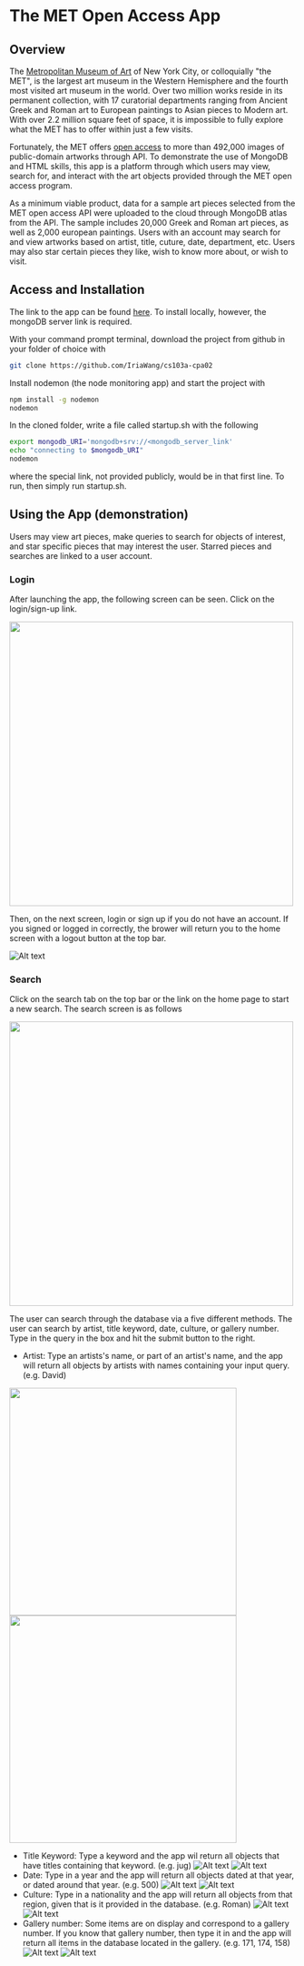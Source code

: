 # The MET Open Access App

## Overview
The [Metropolitan Museum of Art](https://www.metmuseum.org/) of New York City, or colloquially "the MET", is the largest art museum in the Western Hemisphere and the fourth most visited art museum in the world. Over two million works reside in its permanent collection, with 17 curatorial departments ranging from Ancient Greek and Roman art to European paintings to Asian pieces to Modern art. With over 2.2 million square feet of space, it is impossible to fully explore what the MET has to offer within just a few visits.

Fortunately, the MET offers [open access](https://www.metmuseum.org/about-the-met/policies-and-documents/open-access) to more than 492,000 images of public-domain artworks through API. To demonstrate the use of MongoDB and HTML skills, this app is a platform through which users may view, search for, and interact with the art objects provided through the MET open access program.

As a minimum viable product, data for a sample art pieces selected from the MET open access API were uploaded to the cloud through MongoDB atlas from the API. The sample includes 20,000 Greek and Roman art pieces, as well as 2,000 european paintings. Users with an account may search for and view artworks based on artist, title, cuture, date, department, etc. Users may also star certain pieces they like, wish to know more about, or wish to visit.

## Access and Installation
The link to the app can be found [here](https://frozen-coast-24672.herokuapp.com/). To install locally, however, the mongoDB server link is required.

With your command prompt terminal, download the project from github in your folder of choice with

```bash
git clone https://github.com/IriaWang/cs103a-cpa02
```

Install nodemon (the node monitoring app) and start the project with

```bash
npm install -g nodemon
nodemon
```

In the cloned folder, write a file called startup.sh with the following

```bash
export mongodb_URI='mongodb+srv://<mongodb_server_link'
echo "connecting to $mongodb_URI"
nodemon
```

where the special link, not provided publicly, would be in that first line. To run, then simply run startup.sh.

## Using the App (demonstration)

Users may view art pieces, make queries to search for objects of interest, and star specific pieces that may interest the user. Starred pieces and searches are linked to a user account.

### Login

After launching the app, the following screen can be seen. Click on the login/sign-up link.

<img src="./demonstration/home.png" width="500"/>

Then, on the next screen, login or sign up if you do not have an account. If you signed or logged in correctly, the brower will return you to the home screen with a logout button at the top bar.

![Alt text](./demonstration/login.png)

### Search

Click on the search tab on the top bar or the link on the home page to start a new search. The search screen is as follows

<img src="./demonstration/search.png" width="500"/>

The user can search through the database via a five different methods. The user can search by artist, title keyword, date, culture, or gallery number. Type in the query in the box and hit the submit button to the right.

* Artist: Type an artists's name, or part of an artist's name, and the app will return all objects by artists with names containing your input query. (e.g. David)

<img src="./demonstration/artist1.png" width="400"/><img src="./demonstration/artist2.png" width="400"/>

* Title Keyword: Type a keyword and the app wil return all objects that have titles containing that keyword. (e.g. jug)
![Alt text](./demonstration/keyword1.png) ![Alt text](./demonstration/keyword2.png)
* Date: Type in a year and the app will return all objects dated at that year, or dated around that year. (e.g. 500)
![Alt text](./demonstration/date1.png) ![Alt text](./demonstration/date2.png)
* Culture: Type in a nationality and the app will return all objects from that region, given that is it provided in the database. (e.g. Roman)
![Alt text](./demonstration/culture1.png) ![Alt text](./demonstration/culture2.png)
* Gallery number: Some items are on display and correspond to a gallery number. If you know that gallery number, then type it in and the app will return all items in the database located in the gallery. (e.g. 171, 174, 158)
![Alt text](./demonstration/gallery1.png) ![Alt text](./demonstration/gallery2.png)

